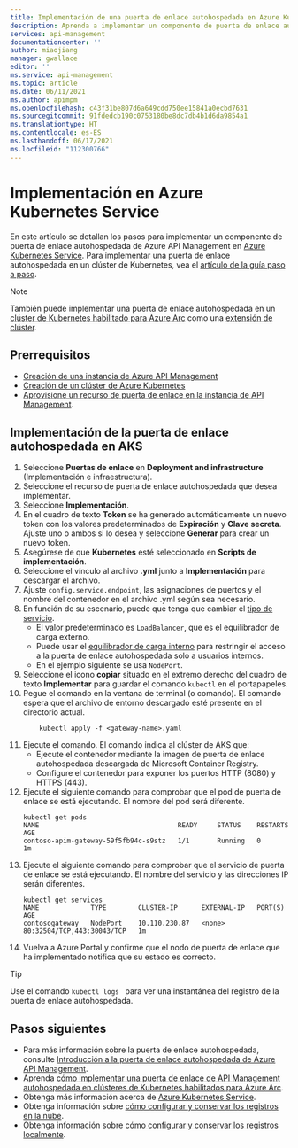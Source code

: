 ```yaml
---
title: Implementación de una puerta de enlace autohospedada en Azure Kubernetes Service | Microsoft Docs
description: Aprenda a implementar un componente de puerta de enlace autohospedada de Azure API Management en Azure Kubernetes Service
services: api-management
documentationcenter: ''
author: miaojiang
manager: gwallace
editor: ''
ms.service: api-management
ms.topic: article
ms.date: 06/11/2021
ms.author: apimpm
ms.openlocfilehash: c43f31be807d6a649cdd750ee15841a0ecbd7631
ms.sourcegitcommit: 91fdedcb190c0753180be8dc7db4b1d6da9854a1
ms.translationtype: HT
ms.contentlocale: es-ES
ms.lasthandoff: 06/17/2021
ms.locfileid: "112300766"
---
```

# <a name="deploy-to-azure-kubernetes-service"></a>Implementación en Azure Kubernetes Service

En este artículo se detallan los pasos para implementar un componente de puerta de enlace autohospedada de Azure API Management en [Azure Kubernetes Service](https://azure.microsoft.com/services/kubernetes-service/). Para implementar una puerta de enlace autohospedada en un clúster de Kubernetes, vea el [artículo de la guía paso a paso](how-to-deploy-self-hosted-gateway-kubernetes.md).

> [!NOTE]
> También puede implementar una puerta de enlace autohospedada en un [clúster de Kubernetes habilitado para Azure Arc](how-to-deploy-self-hosted-gateway-azure-arc.md) como una [extensión de clúster](../azure-arc/kubernetes/extensions.md).

## <a name="prerequisites"></a>Prerrequisitos

- [Creación de una instancia de Azure API Management](get-started-create-service-instance.md)
- [Creación de un clúster de Azure Kubernetes](../aks/kubernetes-walkthrough-portal.md)
- [Aprovisione un recurso de puerta de enlace en la instancia de API Management](api-management-howto-provision-self-hosted-gateway.md).

## <a name="deploy-the-self-hosted-gateway-to-aks"></a>Implementación de la puerta de enlace autohospedada en AKS

1. Seleccione **Puertas de enlace** en **Deployment and infrastructure** (Implementación e infraestructura).
2. Seleccione el recurso de puerta de enlace autohospedada que desea implementar.
3. Seleccione **Implementación**.
4. En el cuadro de texto **Token** se ha generado automáticamente un nuevo token con los valores predeterminados de **Expiración** y **Clave secreta**. Ajuste uno o ambos si lo desea y seleccione **Generar** para crear un nuevo token.
5. Asegúrese de que **Kubernetes** esté seleccionado en **Scripts de implementación**.
6. Seleccione el vínculo al archivo **<gateway-name>.yml** junto a **Implementación** para descargar el archivo.
7. Ajuste `config.service.endpoint`, las asignaciones de puertos y el nombre del contenedor en el archivo .yml según sea necesario.
8. En función de su escenario, puede que tenga que cambiar el [tipo de servicio](../aks/concepts-network.md#services). 
    * El valor predeterminado es `LoadBalancer`, que es el equilibrador de carga externo. 
    * Puede usar el [equilibrador de carga interno](../aks/internal-lb.md) para restringir el acceso a la puerta de enlace autohospedada solo a usuarios internos. 
    * En el ejemplo siguiente se usa `NodePort`.
1. Seleccione el icono **copiar** situado en el extremo derecho del cuadro de texto **Implementar** para guardar el comando `kubectl` en el portapapeles.
1. Pegue el comando en la ventana de terminal (o comando). El comando espera que el archivo de entorno descargado esté presente en el directorio actual.
    ```console
        kubectl apply -f <gateway-name>.yaml
    ```
1. Ejecute el comando. El comando indica al clúster de AKS que:
    * Ejecute el contenedor mediante la imagen de puerta de enlace autohospedada descargada de Microsoft Container Registry. 
    * Configure el contenedor para exponer los puertos HTTP (8080) y HTTPS (443).
1. Ejecute el siguiente comando para comprobar que el pod de puerta de enlace se está ejecutando. El nombre del pod será diferente.
    ```console
    kubectl get pods
    NAME                                   READY     STATUS    RESTARTS   AGE
    contoso-apim-gateway-59f5fb94c-s9stz   1/1       Running   0          1m
    ```
1. Ejecute el siguiente comando para comprobar que el servicio de puerta de enlace se está ejecutando. El nombre del servicio y las direcciones IP serán diferentes.
    ```console
    kubectl get services
    NAME             TYPE        CLUSTER-IP      EXTERNAL-IP   PORT(S)                      AGE
    contosogateway   NodePort    10.110.230.87   <none>        80:32504/TCP,443:30043/TCP   1m
    ```
1. Vuelva a Azure Portal y confirme que el nodo de puerta de enlace que ha implementado notifica que su estado es correcto.

> [!TIP]
> Use el comando <code>kubectl logs <gateway-pod-name></code> para ver una instantánea del registro de la puerta de enlace autohospedada.

## <a name="next-steps"></a>Pasos siguientes

* Para más información sobre la puerta de enlace autohospedada, consulte [Introducción a la puerta de enlace autohospedada de Azure API Management](self-hosted-gateway-overview.md).
* Aprenda [cómo implementar una puerta de enlace de API Management autohospedada en clústeres de Kubernetes habilitados para Azure Arc](how-to-deploy-self-hosted-gateway-azure-arc.md).
* Obtenga más información acerca de [Azure Kubernetes Service](../aks/intro-kubernetes.md).
* Obtenga información sobre [cómo configurar y conservar los registros en la nube](how-to-configure-cloud-metrics-logs.md).
* Obtenga información sobre [cómo configurar y conservar los registros localmente](how-to-configure-local-metrics-logs.md).
